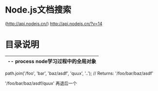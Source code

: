 # Node.js文档搜索
(http://api.nodejs.cn/)
http://api.nodejs.cn/?v=14

# 目录说明
|-- process node学习过程中的全局对象
  |--


  path.join('/foo', 'bar', 'baz/asdf', 'quux', '..');
// Returns: '/foo/bar/baz/asdf'

'/foo/bar/baz/asdf/quux' 再退后一个